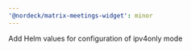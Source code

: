 ```yaml
---
'@nordeck/matrix-meetings-widget': minor
---
```


Add Helm values for configuration of ipv4only mode
